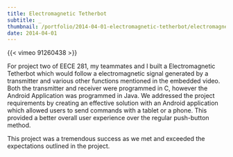 ```yaml
---
title: Electromagnetic Tetherbot
subtitle: _
thumbnail: /portfolio/2014-04-01-electromagnetic-tetherbot/electromagnetic-tetherbot-550x350.jpg
date: 2014-04-01
---
```


{{< vimeo 91260438 >}}

For project two of EECE 281, my teammates and I built a Electromagnetic Tetherbot which would follow a electromagnetic signal generated by a transmitter and various other functions mentioned in the embedded video. Both the transmitter and receiver were programmed in C, however the Android Application was programmed in Java. We addressed the project requirements by creating an effective solution with an Android application which allowed users to send commands with a tablet or a phone. This provided a better overall user experience over the regular push-button method.

This project was a tremendous success as we met and exceeded the expectations outlined in the project.